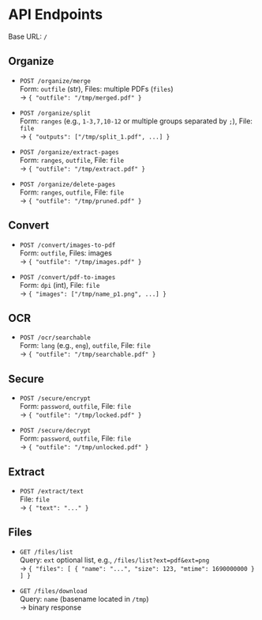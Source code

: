 # API Endpoints

Base URL: `/`

## Organize
- `POST /organize/merge`  
  Form: `outfile` (str), Files: multiple PDFs (`files`)  
  → `{ "outfile": "/tmp/merged.pdf" }`

- `POST /organize/split`  
  Form: `ranges` (e.g., `1-3,7,10-12` or multiple groups separated by `;`), File: `file`  
  → `{ "outputs": ["/tmp/split_1.pdf", ...] }`

- `POST /organize/extract-pages`  
  Form: `ranges`, `outfile`, File: `file`  
  → `{ "outfile": "/tmp/extract.pdf" }`

- `POST /organize/delete-pages`  
  Form: `ranges`, `outfile`, File: `file`  
  → `{ "outfile": "/tmp/pruned.pdf" }`

## Convert
- `POST /convert/images-to-pdf`  
  Form: `outfile`, Files: images  
  → `{ "outfile": "/tmp/images.pdf" }`

- `POST /convert/pdf-to-images`  
  Form: `dpi` (int), File: `file`  
  → `{ "images": ["/tmp/name_p1.png", ...] }`

## OCR
- `POST /ocr/searchable`  
  Form: `lang` (e.g., `eng`), `outfile`, File: `file`  
  → `{ "outfile": "/tmp/searchable.pdf" }`

## Secure
- `POST /secure/encrypt`  
  Form: `password`, `outfile`, File: `file`  
  → `{ "outfile": "/tmp/locked.pdf" }`

- `POST /secure/decrypt`  
  Form: `password`, `outfile`, File: `file`  
  → `{ "outfile": "/tmp/unlocked.pdf" }`

## Extract
- `POST /extract/text`  
  File: `file`  
  → `{ "text": "..." }`

## Files
- `GET /files/list`  
  Query: `ext` optional list, e.g., `/files/list?ext=pdf&ext=png`  
  → `{ "files": [ { "name": "...", "size": 123, "mtime": 1690000000 } ] }`

- `GET /files/download`  
  Query: `name` (basename located in `/tmp`)  
  → binary response
